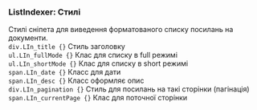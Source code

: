 
<meta http-equiv="Content-Type" content="text/html; charset=utf-8">
<h3>ListIndexer: Стилі </h3> 
Стилі сніпета для виведення форматованого списку посилань на документи.
<br>
<div><code>div.LIn_title {}</code> Стиль заголовку</div>
<div><code>ul.LIn_fullMode {}</code> Клас для списку в full режимі</div>
<div><code>ul.LIn_shortMode {}</code> Клас для списку в short режимі</div>
<div><code>span.LIn_date {}</code> Класс для дати</div>
<div><code>span.LIn_desc {}</code> Класс оформляє опис</div>
<div><code>div.LIn_pagination {}</code> Стиль для посилань на такі сторінки (пагінація)</div>
<div><code>span.LIn_currentPage {}</code> Клас для поточної сторінки</div>
